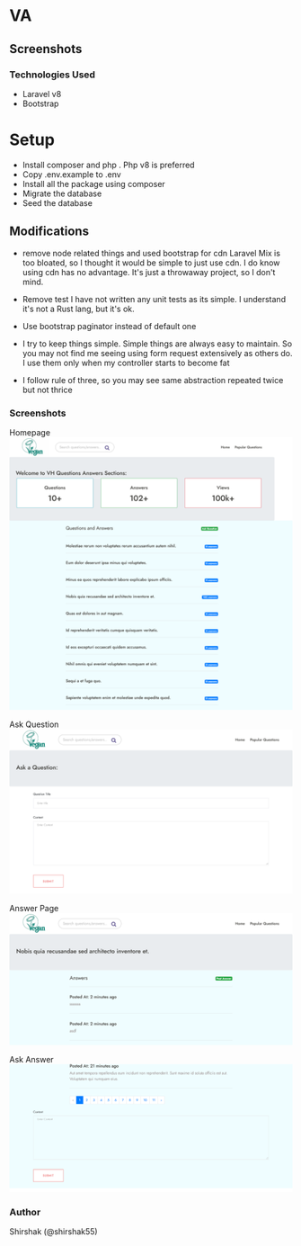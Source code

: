 # VA

## Screenshots

### Technologies Used

* Laravel v8
* Bootstrap

# Setup

- Install composer and php . Php v8 is preferred
- Copy .env.example to .env
- Install all the package using composer
- Migrate the database
- Seed the database

## Modifications

- remove node related things and used bootstrap for cdn Laravel Mix is too
  bloated, so I thought it would be simple to just use cdn. I do know using cdn
  has no advantage. It's just a throwaway project, so I don't mind.

- Remove test I have not written any unit tests as its simple. I understand it's
  not a Rust lang, but it's ok.

- Use bootstrap paginator instead of default one

- I try to keep things simple. Simple things are always easy to maintain. So you
  may not find me seeing using form request extensively as others do. I use them
  only when my controller starts to become fat

- I follow rule of three, so you may see same abstraction repeated twice but not
  thrice

### Screenshots

Homepage
![](screenshots/homepage.png?raw=true)

Ask Question
![](screenshots/ask_questions.png?raw=true)

Answer Page
![](screenshots/browse_answers.png?raw=true)

Ask Answer
![](screenshots/ask_answers.png?raw=true)

### Author

Shirshak (@shirshak55)

